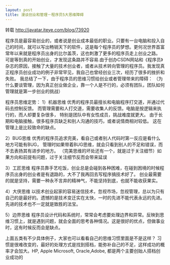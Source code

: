 ```yaml
---
layout: post
title: 漫谈创业和管理－程序员5大思维障碍
---
```


 转载 http://javatar.iteye.com/blog/73920 
 
  程序员是最容易创业的，或者说是创业成本最低的职业。只要有一台电脑和投入自己的时间，就可以写出畅销天下的软件，这是每个程序员的梦想。更何况世界首富常年以来就是程序员出身的比尔盖茨，这也刺激了更多的程序员走上创业之路。
可是等到真的开始创业，才发现这条路并不容易.由于创办CSDN网站和《程序员》杂志的原因，接触了大量的技术创业者，或者从技术转向管理的程序员。我发现真正程序员创业成功的例子非常罕见，我自己也曾经创业三次，经历了很多的挫折和失败。
我总结了一下，由于程序员的思维习惯给创业或者管理带来的障碍：
（为什么要谈管理，因为真正创业做企业，靠一个人是不行的，必须有团队，团队如何管理就是第一步创业的挑战）

程序员思维定势：
1）机器思维
         优秀的程序员最擅长和电脑程序打交道，并通过代码去控制反馈。
而管理需要和人打交道，需要收集人的反馈。电脑是按逻辑来执行的，而人却要复杂很多，
特别是团队中有女性成员，挑战难度就更大。
    由于长期和电脑接触，很多程序员缺乏和别人沟通的技巧，或者说情商相对较低。
这在管理上是比较致命的缺点。

2）BUG思维
         优秀的程序员追求完美，看自己或者别人代码时第一反应是看什么地方可能有BUG， 管理时如果带着BUG思维，就会只看到别人的不足和错误，而不去表扬其有进步的地方。
（完美思维的坏处还有一个，就是过于关注细节）如果方向和前提有问题，过于关注细节反而会带来延误


3）工匠思维
       程序员靠手艺吃饭，创业总是会碰到各种困难，在碰到困境的时候程序员出身的创业者是有退路的，大不了我再回去写程序搞技术好了。
    创业最需要的就是坚持，需要一种永不言弃的精神气，不能坚持到底，也就不能收获果实。

4）大侠思维
   以技术创业起家的容易迷信技术，忽视市场，忽视管理，总以为只有自己的是最好的。遗憾的是技术变迁实在太快，一时的先进不能代表永远的先进。先进的技术也不一定就是致胜的法宝。

5）边界思维
  程序员设计代码和系统时，常常会考虑要处理边界和异常。反映到思维习惯上，就是遇到问题，就会全面的思考各种情况。这是很好的优点，但做事业时，这有时候反而会是缺点。

上面五类有不少具体例子，大家也可以看看自己的思维习惯里面是不是这样？
习惯是很难改变的，最好的处理方式是找到搭档，能弥补自己的不足，这样成功的概率才会加大。HP, Apple Microsoft, Oracle,Adobe, 都是两个主要创始人搭档创业成功的